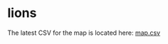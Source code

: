 # lions

The latest CSV for the map is located here: [map.csv](https://s3-us-west-2.amazonaws.com/lionsgatebridge/map.csv)
